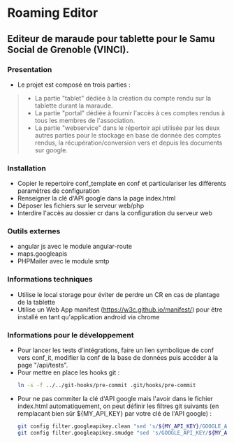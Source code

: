 # Roaming Editor
## Editeur de maraude pour tablette pour le Samu Social de Grenoble (VINCI).

### Presentation
- Le projet est composé en trois parties :
>- La partie "tablet" dédiée à la création du compte rendu sur la tablette durant la maraude.
>- La partie "portal" dédiée à fournir l'accès à ces comptes rendus à tous les membres de l'association.
>- La partie "webservice" dans le répertoir api utilisée par les deux autres parties pour le stockage en base de donnée
    des comptes rendus, la récupération/conversion vers et depuis les documents sur google.

### Installation
- Copier le repertoire conf_template en conf et particulariser les différents paramètres de configuration
- Renseigner la clé d'API google dans la page index.html
- Déposer les fichiers sur le serveur web/php
- Interdire l'accès au dossier cr dans la configuration du serveur web

### Outils externes
- angular js avec le module angular-route
- maps.googleapis
- PHPMailer avec le module smtp

### Informations techniques
- Utilise le local storage pour éviter de perdre un CR en cas de plantage de la tablette
- Utilise un Web App manifest (https://w3c.github.io/manifest/) pour être installé en tant qu'application android via chrome

### Informations pour le développement
- Pour lancer les tests d'intégrations, faire un lien symbolique de conf vers conf_it, modifier la conf de la base
  de données puis accéder à la page "/api/tests".
- Pour mettre en place les hooks git :
  ```bash
  ln -s -f ../../git-hooks/pre-commit .git/hooks/pre-commit
  ```
- Pour ne pas commiter la clé d'API google mais l'avoir dans le fichier index.html automatiquement,
  on peut définir les filtres git suivants (en remplacant bien sûr ${MY_API_KEY} par votre clé de l'API google) :
  ```bash
  git config filter.googleapikey.clean "sed 's/${MY_API_KEY}/GOOGLE_API_KEY/'"
  git config filter.googleapikey.smudge "sed 's/GOOGLE_API_KEY/${MY_API_KEY}/'"
  ```

